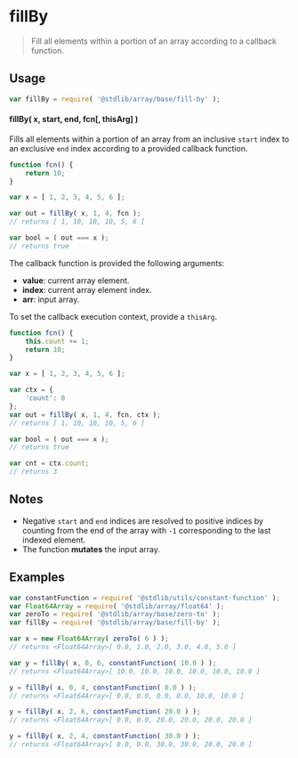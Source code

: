 <!--

@license Apache-2.0

Copyright (c) 2025 The Stdlib Authors.

Licensed under the Apache License, Version 2.0 (the "License");
you may not use this file except in compliance with the License.
You may obtain a copy of the License at

   http://www.apache.org/licenses/LICENSE-2.0

Unless required by applicable law or agreed to in writing, software
distributed under the License is distributed on an "AS IS" BASIS,
WITHOUT WARRANTIES OR CONDITIONS OF ANY KIND, either express or implied.
See the License for the specific language governing permissions and
limitations under the License.

-->

# fillBy

> Fill all elements within a portion of an array according to a callback function.

<!-- Section to include introductory text. Make sure to keep an empty line after the intro `section` element and another before the `/section` close. -->

<section class="intro">

</section>

<!-- /.intro -->

<!-- Package usage documentation. -->

<section class="usage">

## Usage

```javascript
var fillBy = require( '@stdlib/array/base/fill-by' );
```

#### fillBy( x, start, end, fcn\[, thisArg] )

Fills all elements within a portion of an array from an inclusive `start` index to an exclusive `end` index according to a provided callback function.

```javascript
function fcn() {
    return 10;
}

var x = [ 1, 2, 3, 4, 5, 6 ];

var out = fillBy( x, 1, 4, fcn );
// returns [ 1, 10, 10, 10, 5, 6 ]

var bool = ( out === x );
// returns true
```

The callback function is provided the following arguments:

-   **value**: current array element.
-   **index**: current array element index.
-   **arr**: input array.

To set the callback execution context, provide a `thisArg`.

<!-- eslint-disable no-invalid-this -->

```javascript
function fcn() {
    this.count += 1;
    return 10;
}

var x = [ 1, 2, 3, 4, 5, 6 ];

var ctx = {
    'count': 0
};
var out = fillBy( x, 1, 4, fcn, ctx );
// returns [ 1, 10, 10, 10, 5, 6 ]

var bool = ( out === x );
// returns true

var cnt = ctx.count;
// returns 3
```

</section>

<!-- /.usage -->

<!-- Package usage notes. Make sure to keep an empty line after the `section` element and another before the `/section` close. -->

<section class="notes">

## Notes

-   Negative `start` and `end` indices are resolved to positive indices by counting from the end of the array with `-1` corresponding to the last indexed element.
-   The function **mutates** the input array.

</section>

<!-- /.notes -->

<!-- Package usage examples. -->

<section class="examples">

## Examples

<!-- eslint no-undef: "error" -->

```javascript
var constantFunction = require( '@stdlib/utils/constant-function' );
var Float64Array = require( '@stdlib/array/float64' );
var zeroTo = require( '@stdlib/array/base/zero-to' );
var fillBy = require( '@stdlib/array/base/fill-by' );

var x = new Float64Array( zeroTo( 6 ) );
// returns <Float64Array>[ 0.0, 1.0, 2.0, 3.0, 4.0, 5.0 ]

var y = fillBy( x, 0, 6, constantFunction( 10.0 ) );
// returns <Float64Array>[ 10.0, 10.0, 10.0, 10.0, 10.0, 10.0 ]

y = fillBy( x, 0, 4, constantFunction( 0.0 ) );
// returns <Float64Array>[ 0.0, 0.0, 0.0, 0.0, 10.0, 10.0 ]

y = fillBy( x, 2, 6, constantFunction( 20.0 ) );
// returns <Float64Array>[ 0.0, 0.0, 20.0, 20.0, 20.0, 20.0 ]

y = fillBy( x, 2, 4, constantFunction( 30.0 ) );
// returns <Float64Array>[ 0.0, 0.0, 30.0, 30.0, 20.0, 20.0 ]
```

</section>

<!-- /.examples -->

<!-- Section to include cited references. If references are included, add a horizontal rule *before* the section. Make sure to keep an empty line after the `section` element and another before the `/section` close. -->

<section class="references">

</section>

<!-- /.references -->

<!-- Section for related `stdlib` packages. Do not manually edit this section, as it is automatically populated. -->

<section class="related">

</section>

<!-- /.related -->

<!-- Section for all links. Make sure to keep an empty line after the `section` element and another before the `/section` close. -->

<section class="links">

</section>

<!-- /.links -->
